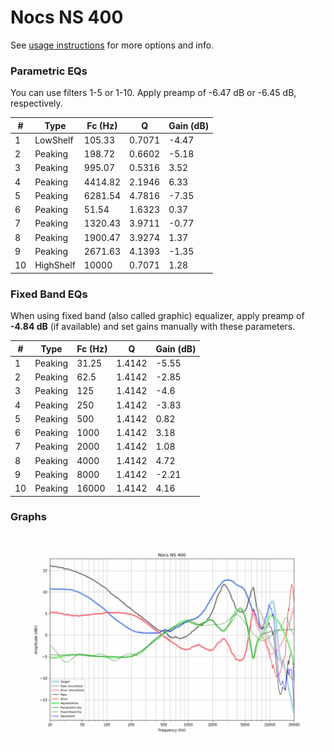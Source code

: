 # Nocs NS 400
See [usage instructions](https://github.com/jaakkopasanen/AutoEq#usage) for more options and info.

### Parametric EQs
You can use filters 1-5 or 1-10. Apply preamp of -6.47 dB or -6.45 dB, respectively.

|   # | Type      |   Fc (Hz) |      Q |   Gain (dB) |
|-----|-----------|-----------|--------|-------------|
|   1 | LowShelf  |    105.33 | 0.7071 |       -4.47 |
|   2 | Peaking   |    198.72 | 0.6602 |       -5.18 |
|   3 | Peaking   |    995.07 | 0.5316 |        3.52 |
|   4 | Peaking   |   4414.82 | 2.1946 |        6.33 |
|   5 | Peaking   |   6281.54 | 4.7816 |       -7.35 |
|   6 | Peaking   |     51.54 | 1.6323 |        0.37 |
|   7 | Peaking   |   1320.43 | 3.9711 |       -0.77 |
|   8 | Peaking   |   1900.47 | 3.9274 |        1.37 |
|   9 | Peaking   |   2671.63 | 4.1393 |       -1.35 |
|  10 | HighShelf |  10000    | 0.7071 |        1.28 |

### Fixed Band EQs
When using fixed band (also called graphic) equalizer, apply preamp of **-4.84 dB** (if available) and set gains manually with these parameters.

|   # | Type    |   Fc (Hz) |      Q |   Gain (dB) |
|-----|---------|-----------|--------|-------------|
|   1 | Peaking |     31.25 | 1.4142 |       -5.55 |
|   2 | Peaking |     62.5  | 1.4142 |       -2.85 |
|   3 | Peaking |    125    | 1.4142 |       -4.6  |
|   4 | Peaking |    250    | 1.4142 |       -3.83 |
|   5 | Peaking |    500    | 1.4142 |        0.82 |
|   6 | Peaking |   1000    | 1.4142 |        3.18 |
|   7 | Peaking |   2000    | 1.4142 |        1.08 |
|   8 | Peaking |   4000    | 1.4142 |        4.72 |
|   9 | Peaking |   8000    | 1.4142 |       -2.21 |
|  10 | Peaking |  16000    | 1.4142 |        4.16 |

### Graphs
![](./Nocs%20NS%20400.png)
